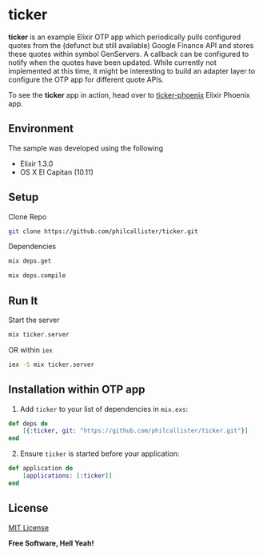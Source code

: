 # ticker

**ticker** is an example Elixir OTP app which periodically pulls configured quotes from the (defunct but still available) Google Finance API and stores these quotes within symbol GenServers. A callback can be configured to notify when the quotes have been updated. While currently not implemented at this time, it might be interesting to build an adapter layer to configure the OTP app for different quote APIs.

To see the **ticker** app in action, head over to [ticker-phoenix](https://github.com/philcallister/ticker-phoenix) Elixir Phoenix app.

## Environment

The sample was developed using the following 

- Elixir 1.3.0
- OS X El Capitan (10.11)

## Setup

Clone Repo
```bash
git clone https://github.com/philcallister/ticker.git
```

Dependencies
```bash
mix deps.get
```
```bash
mix deps.compile
```

## Run It

Start the server

```bash
mix ticker.server
```

OR within ```iex```

```bash
iex -S mix ticker.server
```

## Installation within OTP app 

1. Add `ticker` to your list of dependencies in `mix.exs`:

```elixir
def deps do
	[{:ticker, git: "https://github.com/philcallister/ticker.git"}]
end
```

2. Ensure `ticker` is started before your application:

```elixir
def application do
	[applications: [:ticker]]
end
```

## License

[MIT License](http://www.opensource.org/licenses/MIT)

**Free Software, Hell Yeah!**
